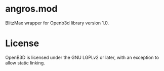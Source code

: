 angros.mod
==========

BlitzMax wrapper for Openb3d library version 1.0.

License
=======

OpenB3D is licensed under the GNU LGPLv2 or later, 
with an exception to allow static linking.

